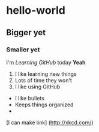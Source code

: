 # hello-world
## Bigger yet
### Smaller yet
I'm *Learning GitHub* today **Yeah**

1. I like learning new things
2. Lots of time they won't
2. I like using GitHub

* I like bullets
* Keeps things organized
*
[I can make link] (http://xkcd.com/)
